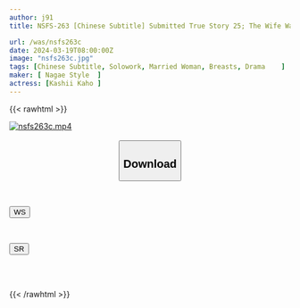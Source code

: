 ```yaml
---
author: j91
title: NSFS-263 [Chinese Subtitle] Submitted True Story 25; The Wife Was Turned Away ~ A Couple's Tragedy That Infuriated The Villagers ~ Kaho Kashii

url: /was/nsfs263c
date: 2024-03-19T08:00:00Z
image: "nsfs263c.jpg"
tags: [Chinese Subtitle, Solowork, Married Woman, Breasts, Drama	]
maker: [ Nagae Style  ]
actress: [Kashii Kaho ]
---
```



{{< rawhtml >}}

<div class="video" data-videoid="5aui70zykbux">
    <a href="javascript:;">
        <img src="/was/nsfs263c/nsfs263c.jpg" width="WIDTH" height="HEIGHT" alt="nsfs263c.mp4" loading="lazy">
    </a>
</div>

<script type="text/javascript" src="https://j91.asia/asset/on-demand-ws.js"></script>

<br>
  <link rel="stylesheet" href="https://j91.asia/asset/bs5.css">
  
  <center>
  <button class="btn btn-primary" type="button" data-bs-toggle="collapse" data-bs-target=".multi-collapse" aria-expanded="false" aria-controls="multiCollapseExample1 multiCollapseExample2"><h2>Download</h2></button></center>
</p>
<div class="row">
  <div class="col">
    <div class="collapse multi-collapse" id="multiCollapseExample1">
      <div class="card card-body">
	      	      <br>
<div class="buttons">  
<p><a href="https://wolfstream.tv/5aui70zykbux" target="_blank"><button class="btn-hover color-3"><i class="fa fa-download"></i> WS</button></a></p></div>
    </div>
  </div>
</div>
  <div class="col">
    <div class="collapse multi-collapse" id="multiCollapseExample2">
      <div class="card card-body">
	      <br>
<div class="buttons">
<p><a href="https://rubystm.com/ady23bg0j5e5" target="_blank"><button class="btn-hover color-9"><i class="fa fa-download"></i> SR</button></a></p></div>
<br><br>
      </div>
    </div>
  </div>
</div>

{{< /rawhtml >}}